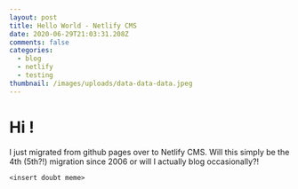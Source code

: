 ```yaml
---
layout: post
title: Hello World - Netlify CMS
date: 2020-06-29T21:03:31.208Z
comments: false
categories:
  - blog
  - netlify
  - testing
thumbnail: /images/uploads/data-data-data.jpeg
---
```

# Hi !

I just migrated from github pages over to Netlify CMS.  Will this simply be the 4th (5th?!) migration since 2006 or will I actually blog occasionally?!

```
<insert doubt meme>
```